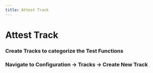 ```yaml
---
title: Attest Track
---
```

# Attest Track

### Create Tracks to categorize the Test Functions
### Navigate to Configuration -> Tracks -> Create New Track